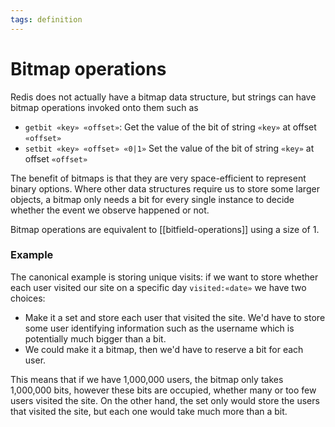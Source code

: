 ```yaml
---
tags: definition
---
```


# Bitmap operations
Redis does not actually have a bitmap data structure, but strings can have bitmap operations invoked onto them such as

* `getbit «key» «offset»`: Get the value of the bit of string `«key»` at offset `«offset»`
* `setbit «key» «offset» «0|1»` Set the value of the bit of string `«key»` at offset `«offset»`

The benefit of bitmaps is that they are very space-efficient to represent binary options. Where other data structures require us to store some larger objects, a bitmap only needs a bit for every single instance to decide whether the event we observe happened or not.

Bitmap operations are equivalent to [[bitfield-operations]] using a size of 1.

### Example
The canonical example is storing unique visits: if we want to store whether each user visited our site on a specific day `visited:«date»` we have two choices:

* Make it a set and store each user that visited the site. We'd have to store some user identifying information such as the username which is potentially much bigger than a bit.
* We could make it a bitmap, then we'd have to reserve a bit for each user.

This means that if we have 1,000,000 users, the bitmap only takes 1,000,000 bits, however these bits are occupied, whether many or too few users visited the site. On the other hand, the set only would store the users that visited the site, but each one would take much more than a bit.
